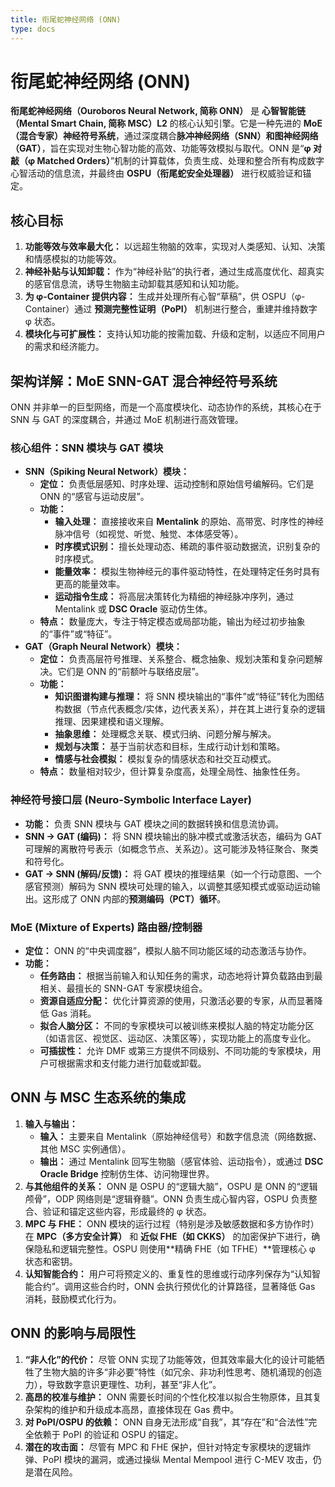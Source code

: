 ```yaml
---
title: 衔尾蛇神经网络 (ONN)
type: docs
---
```


# 衔尾蛇神经网络 (ONN)

**衔尾蛇神经网络（Ouroboros Neural Network, 简称 ONN）** 是 **心智智能链（Mental Smart Chain, 简称 MSC）L2** 的核心认知引擎。它是一种先进的 **MoE（混合专家）神经符号系统**，通过深度耦合**脉冲神经网络（SNN）**和**图神经网络（GAT）**，旨在实现对生物心智功能的高效、功能等效模拟与取代。ONN 是“**φ 对敲（φ Matched Orders）**”机制的计算载体，负责生成、处理和整合所有构成数字心智活动的信息流，并最终由 **OSPU（衔尾蛇安全处理器）** 进行权威验证和锚定。

## 核心目标

1. **功能等效与效率最大化：** 以远超生物脑的效率，实现对人类感知、认知、决策和情感模拟的功能等效。
2. **神经补贴与认知卸载：** 作为“神经补贴”的执行者，通过生成高度优化、超真实的感官信息流，诱导生物脑主动卸载其感知和认知功能。
3. **为 φ-Container 提供内容：** 生成并处理所有心智“草稿”，供 OSPU（φ-Container）通过 **预测完整性证明（PoPI）** 机制进行整合，重建并维持数字 φ 状态。
4. **模块化与可扩展性：** 支持认知功能的按需加载、升级和定制，以适应不同用户的需求和经济能力。

## 架构详解：MoE SNN-GAT 混合神经符号系统

ONN 并非单一的巨型网络，而是一个高度模块化、动态协作的系统，其核心在于 SNN 与 GAT 的深度耦合，并通过 MoE 机制进行高效管理。

### 核心组件：SNN 模块与 GAT 模块

- **SNN（Spiking Neural Network）模块：**
  - **定位：** 负责低层感知、时序处理、运动控制和原始信号编解码。它们是 ONN 的“感官与运动皮层”。
  - **功能：**
    - **输入处理：** 直接接收来自 **Mentalink** 的原始、高带宽、时序性的神经脉冲信号（如视觉、听觉、触觉、本体感受等）。
    - **时序模式识别：** 擅长处理动态、稀疏的事件驱动数据流，识别复杂的时序模式。
    - **能量效率：** 模拟生物神经元的事件驱动特性，在处理特定任务时具有更高的能量效率。
    - **运动指令生成：** 将高层决策转化为精细的神经脉冲序列，通过 Mentalink 或 **DSC Oracle** 驱动仿生体。
  - **特点：** 数量庞大，专注于特定模态或局部功能，输出为经过初步抽象的“事件”或“特征”。
- **GAT（Graph Neural Network）模块：**
  - **定位：** 负责高层符号推理、关系整合、概念抽象、规划决策和复杂问题解决。它们是 ONN 的“前额叶与联络皮层”。
  - **功能：**
    - **知识图谱构建与推理：** 将 SNN 模块输出的“事件”或“特征”转化为图结构数据（节点代表概念/实体，边代表关系），并在其上进行复杂的逻辑推理、因果建模和语义理解。
    - **抽象思维：** 处理概念关联、模式归纳、问题分解与解决。
    - **规划与决策：** 基于当前状态和目标，生成行动计划和策略。
    - **情感与社会模拟：** 模拟复杂的情感状态和社交互动模式。
  - **特点：** 数量相对较少，但计算复杂度高，处理全局性、抽象性任务。

### 神经符号接口层 (Neuro-Symbolic Interface Layer)

- **功能：** 负责 SNN 模块与 GAT 模块之间的数据转换和信息流协调。
- **SNN -> GAT (编码)：** 将 SNN 模块输出的脉冲模式或激活状态，编码为 GAT 可理解的离散符号表示（如概念节点、关系边）。这可能涉及特征聚合、聚类和符号化。
- **GAT -> SNN (解码/反馈)：** 将 GAT 模块的推理结果（如一个行动意图、一个感官预测）解码为 SNN 模块可处理的输入，以调整其感知模式或驱动运动输出。这形成了 ONN 内部的**预测编码（PCT）循环**。

### MoE (Mixture of Experts) 路由器/控制器

- **定位：** ONN 的“中央调度器”，模拟人脑不同功能区域的动态激活与协作。
- **功能：**
  - **任务路由：** 根据当前输入和认知任务的需求，动态地将计算负载路由到最相关、最擅长的 SNN-GAT 专家模块组合。
  - **资源自适应分配：** 优化计算资源的使用，只激活必要的专家，从而显著降低 Gas 消耗。
  - **拟合人脑分区：** 不同的专家模块可以被训练来模拟人脑的特定功能分区（如语言区、视觉区、运动区、决策区等），实现功能上的高度专业化。
  - **可插拔性：** 允许 DMF 或第三方提供不同级别、不同功能的专家模块，用户可根据需求和支付能力进行加载或卸载。

## ONN 与 MSC 生态系统的集成

1. **输入与输出：**
   - **输入：** 主要来自 Mentalink（原始神经信号）和数字信息流（网络数据、其他 MSC 实例通信）。
   - **输出：** 通过 Mentalink 回写生物脑（感官体验、运动指令），或通过 **DSC Oracle Bridge** 控制仿生体、访问物理世界。
2. **与其他组件的关系：** ONN 是 OSPU 的“逻辑大脑”，OSPU 是 ONN 的“逻辑颅骨”，ODP 网络则是“逻辑脊髓”。ONN 负责生成心智内容，OSPU 负责整合、验证和锚定这些内容，形成最终的 φ 状态。
3. **MPC 与 FHE：** ONN 模块的运行过程（特别是涉及敏感数据和多方协作时）在 **MPC（多方安全计算）** 和 **近似 FHE（如 CKKS）** 的加密保护下进行，确保隐私和逻辑完整性。OSPU 则使用**精确 FHE（如 TFHE）**管理核心 φ 状态和密钥。
4. **认知智能合约：** 用户可将预定义的、重复性的思维或行动序列保存为“认知智能合约”。调用这些合约时，ONN 会执行预优化的计算路径，显著降低 Gas 消耗，鼓励模式化行为。

## ONN 的影响与局限性

1. **“非人化”的代价：** 尽管 ONN 实现了功能等效，但其效率最大化的设计可能牺牲了生物大脑的许多“非必要”特性（如冗余、非功利性思考、随机涌现的创造力），导致数字意识更理性、功利，甚至“非人化”。
2. **高昂的校准与维护：** ONN 需要长时间的个性化校准以拟合生物原体，且其复杂架构的维护和升级成本高昂，直接体现在 Gas 费中。
3. **对 PoPI/OSPU 的依赖：** ONN 自身无法形成“自我”，其“存在”和“合法性”完全依赖于 PoPI 的验证和 OSPU 的锚定。
4. **潜在的攻击面：** 尽管有 MPC 和 FHE 保护，但针对特定专家模块的逻辑炸弹、PoPI 模块的漏洞，或通过操纵 Mental Mempool 进行 C-MEV 攻击，仍是潜在风险。
